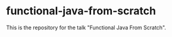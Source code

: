 # functional-java-from-scratch

This is the repository for the talk "Functional Java From Scratch". 


